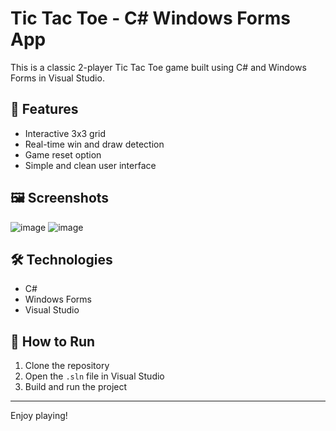 # Tic Tac Toe - C# Windows Forms App

This is a classic 2-player Tic Tac Toe game built using C# and Windows Forms in Visual Studio.

## 🔧 Features
- Interactive 3x3 grid
- Real-time win and draw detection
- Game reset option
- Simple and clean user interface

## 🖼 Screenshots
![image](https://github.com/user-attachments/assets/f541a510-672f-41d4-b502-3773771f2b37)
![image](https://github.com/user-attachments/assets/b0464029-46be-471a-9ed5-dd24600fa2ee)

## 🛠 Technologies
- C#
- Windows Forms
- Visual Studio

## 🚀 How to Run
1. Clone the repository
2. Open the `.sln` file in Visual Studio
3. Build and run the project

---
Enjoy playing!
